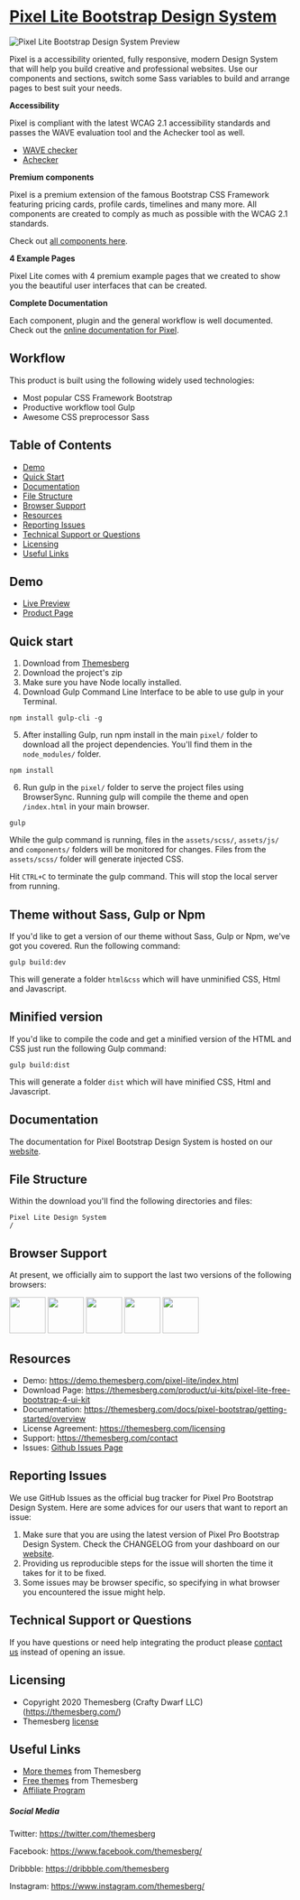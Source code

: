 # [Pixel Lite Bootstrap Design System](https://demo.themesberg.com/pixel-lite/)

![Pixel Lite Bootstrap Design System Preview](https://themesberg.s3.us-east-2.amazonaws.com/public/products/pixel-lite/github/pixel-lite-screenshot-1.jpg "Pixel Lite Bootstrap Design System")

Pixel is a accessibility oriented, fully responsive, modern Design System that will help you build creative and professional websites. Use our components and sections, switch some Sass variables to build and arrange pages to best suit your needs.

**Accessibility**

Pixel is compliant with the latest WCAG 2.1 accessibility standards and passes the WAVE evaluation tool and the Achecker tool as well.

- [WAVE checker](https://wave.webaim.org/report#/https://demo.themesberg.com/pixel-lite/)
- [Achecker](https://achecker.ca/checker/index.php)

**Premium components**

Pixel is a premium extension of the famous Bootstrap CSS Framework featuring pricing cards, profile cards, timelines and many more. All components are created to comply as much as possible with the WCAG 2.1 standards.

Check out [all components here](https://demo.themesberg.com/pixel-lite/html/components/all.html).

**4 Example Pages**

Pixel Lite comes with 4 premium example pages that we created to show you the beautiful user interfaces that can be created.

**Complete Documentation**

Each component, plugin and the general workflow is well documented. Check out the [online documentation for Pixel](https://themesberg.com/docs/pixel-bootstrap/getting-started/overview/).

## Workflow

This product is built using the following widely used technologies:

- Most popular CSS Framework Bootstrap
- Productive workflow tool Gulp
- Awesome CSS preprocessor Sass

## Table of Contents

* [Demo](#demo)
* [Quick Start](#quick-start)
* [Documentation](#documentation)
* [File Structure](#file-structure)
* [Browser Support](#browser-support)
* [Resources](#resources)
* [Reporting Issues](#reporting-issues)
* [Technical Support or Questions](#technical-support-or-questions)
* [Licensing](#licensing)
* [Useful Links](#useful-links)

## Demo

-   [Live Preview](https://demo.themesberg.com/pixel-lite/)
-   [Product Page](https://themesberg.com/product/ui-kits/pixel-lite-free-bootstrap-4-ui-kit)

## Quick start

1. Download from [Themesberg](https://themesberg.com/product/ui-kits/pixel-lite-free-bootstrap-4-ui-kit)
2. Download the project's zip
3. Make sure you have Node locally installed.
4. Download Gulp Command Line Interface to be able to use gulp in your Terminal.

```
npm install gulp-cli -g
```

5. After installing Gulp, run npm install in the main `pixel/` folder to download all the project dependencies. You'll find them in the `node_modules/` folder.

```
npm install
```

6. Run gulp in the `pixel/` folder to serve the project files using BrowserSync. Running gulp will compile the theme and open `/index.html` in your main browser.

```
gulp
```

While the gulp command is running, files in the `assets/scss/`, `assets/js/` and `components/` folders will be monitored for changes. Files from the `assets/scss/` folder will generate injected CSS.

Hit `CTRL+C` to terminate the gulp command. This will stop the local server from running.

## Theme without Sass, Gulp or Npm

If you'd like to get a version of our theme without Sass, Gulp or Npm, we've got you covered. Run the following command:

```
gulp build:dev
```

This will generate a folder `html&css` which will have unminified CSS, Html and Javascript.

## Minified version

If you'd like to compile the code and get a minified version of the HTML and CSS just run the following Gulp command:

```
gulp build:dist
```

This will generate a folder `dist` which will have minified CSS, Html and Javascript.

## Documentation
The documentation for Pixel Bootstrap Design System is hosted on our [website](https://themesberg.com/docs/pixel-bootstrap/getting-started/overview).

## File Structure
Within the download you'll find the following directories and files:

```
Pixel Lite Design System
/

```

## Browser Support

At present, we officially aim to support the last two versions of the following browsers:

<img src="https://s3.amazonaws.com/creativetim_bucket/github/browser/chrome.png" width="64" height="64"> <img src="https://s3.amazonaws.com/creativetim_bucket/github/browser/firefox.png" width="64" height="64"> <img src="https://s3.amazonaws.com/creativetim_bucket/github/browser/edge.png" width="64" height="64"> <img src="https://s3.amazonaws.com/creativetim_bucket/github/browser/safari.png" width="64" height="64"> <img src="https://s3.amazonaws.com/creativetim_bucket/github/browser/opera.png" width="64" height="64">

## Resources
- Demo: <https://demo.themesberg.com/pixel-lite/index.html>
- Download Page: <https://themesberg.com/product/ui-kits/pixel-lite-free-bootstrap-4-ui-kit>
- Documentation: <https://themesberg.com/docs/pixel-bootstrap/getting-started/overview>
- License Agreement: <https://themesberg.com/licensing>
- Support: <https://themesberg.com/contact>
- Issues: [Github Issues Page](https://github.com/themesberg/pixel-bootstrap-ui-kit/issues)

## Reporting Issues

We use GitHub Issues as the official bug tracker for Pixel Pro Bootstrap Design System. Here are some advices for our users that want to report an issue:

1. Make sure that you are using the latest version of Pixel Pro Bootstrap Design System. Check the CHANGELOG from your dashboard on our [website](https://themesberg.com).
2. Providing us reproducible steps for the issue will shorten the time it takes for it to be fixed.
3. Some issues may be browser specific, so specifying in what browser you encountered the issue might help.

## Technical Support or Questions

If you have questions or need help integrating the product please [contact us](https://themesberg.com/contact) instead of opening an issue.

## Licensing

- Copyright 2020 Themesberg (Crafty Dwarf LLC) (https://themesberg.com/)
- Themesberg [license](https://themesberg.com/licensing)

## Useful Links

- [More themes](https://themesberg.com/themes) from Themesberg
- [Free themes](https://themesberg.com/products/free-themes) from Themesberg
- [Affiliate Program](https://themesberg.com/affiliate)

##### Social Media

Twitter: <https://twitter.com/themesberg>

Facebook: <https://www.facebook.com/themesberg/>

Dribbble: <https://dribbble.com/themesberg>

Instagram: <https://www.instagram.com/themesberg/>
